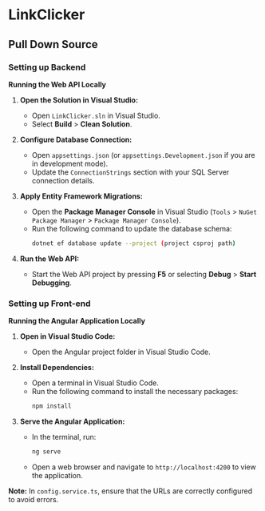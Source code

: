 # LinkClicker

## Pull Down Source

### Setting up Backend

**Running the Web API Locally**

1. **Open the Solution in Visual Studio:**
   - Open `LinkClicker.sln` in Visual Studio.
   - Select **Build** > **Clean Solution**.

2. **Configure Database Connection:**
   - Open `appsettings.json` (or `appsettings.Development.json` if you are in development mode).
   - Update the `ConnectionStrings` section with your SQL Server connection details.

3. **Apply Entity Framework Migrations:**
   - Open the **Package Manager Console** in Visual Studio (`Tools` > `NuGet Package Manager` > `Package Manager Console`).
   - Run the following command to update the database schema:
     ```bash
     dotnet ef database update --project (project csproj path)
     ```

4. **Run the Web API:**
   - Start the Web API project by pressing **F5** or selecting **Debug** > **Start Debugging**.

### Setting up Front-end

**Running the Angular Application Locally**

1. **Open in Visual Studio Code:**
   - Open the Angular project folder in Visual Studio Code.

2. **Install Dependencies:**
   - Open a terminal in Visual Studio Code.
   - Run the following command to install the necessary packages:
     ```bash
     npm install
     ```

3. **Serve the Angular Application:**
   - In the terminal, run:
     ```bash
     ng serve
     ```
   - Open a web browser and navigate to `http://localhost:4200` to view the application.

**Note:** In `config.service.ts`, ensure that the URLs are correctly configured to avoid errors.
